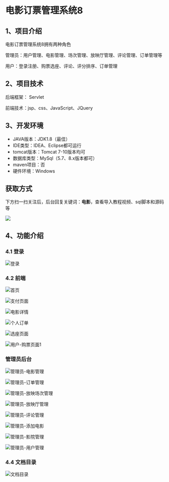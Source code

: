 # 电影订票管理系统8



## 1、项目介绍

电影订票管理系统8拥有两种角色

管理员：用户管理、电影管理、场次管理、放映厅管理、评论管理、订单管理等

用户：登录注册、购票选座、评论、评分排序、订单管理


## 2、项目技术

后端框架： Servlet

前端技术：jsp、css、JavaScript、JQuery

## 3、开发环境

- JAVA版本：JDK1.8（最佳）
- IDE类型：IDEA、Eclipse都可运行
- tomcat版本：Tomcat 7-10版本均可
- 数据库类型：MySql（5.7、8.x版本都可） 
- maven项目：否
- 硬件环境：Windows
## 获取方式

下方扫一扫关注后，后台回复关键词：**电影**，查看导入教程视频、sql脚本和源码等

 ![](https://www.codeshop.fun/Typora-Images/202205281253739.png)

## 4、功能介绍

### 4.1 登录

![登录](https://www.codeshop.fun/Typora-Images/202311102322681.jpg)


### 4.2 前端

![首页](https://www.codeshop.fun/Typora-Images/202311102322211.jpg)

![支付页面](https://www.codeshop.fun/Typora-Images/202311102323361.jpg)

![电影详情](https://www.codeshop.fun/Typora-Images/202311102323367.jpg)

![个人订单](https://www.codeshop.fun/Typora-Images/202311102323385.jpg)

![选座页面](https://www.codeshop.fun/Typora-Images/202311102323391.jpg)

![用户-购票页面1](https://www.codeshop.fun/Typora-Images/202311102323404.jpg)

###  管理员后台

![管理员-电影管理](https://www.codeshop.fun/Typora-Images/202311102323758.jpg)

![管理员-订单管理](https://www.codeshop.fun/Typora-Images/202311102323778.jpg)

![管理员-放映场次管理](https://www.codeshop.fun/Typora-Images/202311102323796.jpg)

![管理员-放映厅管理](https://www.codeshop.fun/Typora-Images/202311102323790.jpg)

![管理员-评论管理](https://www.codeshop.fun/Typora-Images/202311102323785.jpg)

![管理员-添加电影](https://www.codeshop.fun/Typora-Images/202311102323810.jpg)

![管理员-影院管理](https://www.codeshop.fun/Typora-Images/202311102323381.jpg)

![管理员-用户管理](https://www.codeshop.fun/Typora-Images/202311102323464.jpg)



### 4.4 文档目录

![文档目录](https://www.codeshop.fun/Typora-Images/202311102322769.jpg)





